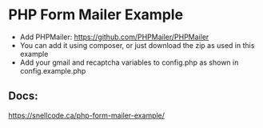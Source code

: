 # PHP Form Mailer Example

- Add PHPMailer: https://github.com/PHPMailer/PHPMailer
- You can add it using composer, or just download the zip as used in this example
- Add your gmail and recaptcha variables to config.php as shown in config.example.php

## Docs:

https://snellcode.ca/php-form-mailer-example/
